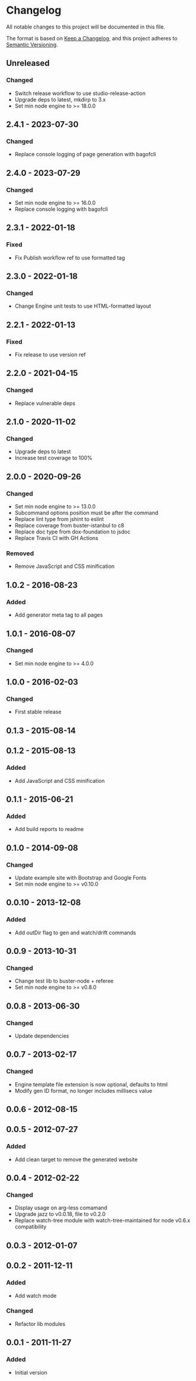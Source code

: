 # Changelog

All notable changes to this project will be documented in this file.

The format is based on [Keep a Changelog](https://keepachangelog.com/en/1.0.0/),
and this project adheres to [Semantic Versioning](https://semver.org/spec/v2.0.0.html).

## Unreleased

### Changed
- Switch release workflow to use studio-release-action
- Upgrade deps to latest, mkdirp to 3.x
- Set min node engine to >= 18.0.0

## 2.4.1 - 2023-07-30
### Changed
- Replace console logging of page generation with bagofcli

## 2.4.0 - 2023-07-29
### Changed
- Set min node engine to >= 16.0.0
- Replace console logging with bagofcli

## 2.3.1 - 2022-01-18
### Fixed
- Fix Publish workflow ref to use formatted tag

## 2.3.0 - 2022-01-18
### Changed
- Change Engine unit tests to use HTML-formatted layout

## 2.2.1 - 2022-01-13
### Fixed
- Fix release to use version ref

## 2.2.0 - 2021-04-15
### Changed
- Replace vulnerable deps

## 2.1.0 - 2020-11-02
### Changed
- Upgrade deps to latest
- Increase test coverage to 100%

## 2.0.0 - 2020-09-26
### Changed
- Set min node engine to >= 13.0.0
- Subcommand options position must be after the command
- Replace lint type from jshint to eslint
- Replace coverage from buster-istanbul to c8
- Replace doc type from dox-foundation to jsdoc
- Replace Travis CI with GH Actions

### Removed
- Remove JavaScript and CSS minification

## 1.0.2 - 2016-08-23
### Added
- Add generator meta tag to all pages

## 1.0.1 - 2016-08-07
### Changed
- Set min node engine to >= 4.0.0

## 1.0.0 - 2016-02-03
### Changed
- First stable release

## 0.1.3 - 2015-08-14

## 0.1.2 - 2015-08-13
### Added
- Add JavaScript and CSS minification

## 0.1.1 - 2015-06-21
### Added
- Add build reports to readme

## 0.1.0 - 2014-09-08
### Changed
- Update example site with Bootstrap and Google Fonts
- Set min node engine to >= v0.10.0

## 0.0.10 - 2013-12-08
### Added
- Add outDir flag to gen and watch/drift commands

## 0.0.9 - 2013-10-31
### Changed
- Change test lib to buster-node + referee
- Set min node engine to >= v0.8.0

## 0.0.8 - 2013-06-30
### Changed
- Update dependencies

## 0.0.7 - 2013-02-17
### Changed
- Engine template file extension is now optional, defaults to html
- Modify gen ID format, no longer includes millisecs value

## 0.0.6 - 2012-08-15

## 0.0.5 - 2012-07-27
### Added
- Add clean target to remove the generated website

## 0.0.4 - 2012-02-22
### Changed
- Display usage on arg-less comamand
- Upgrade jazz to v0.0.18, file to v0.2.0
- Replace watch-tree module with watch-tree-maintained for node v0.6.x compatibility

## 0.0.3 - 2012-01-07

## 0.0.2 - 2011-12-11
### Added
- Add watch mode

### Changed
- Refactor lib modules

## 0.0.1 - 2011-11-27
### Added
- Initial version

